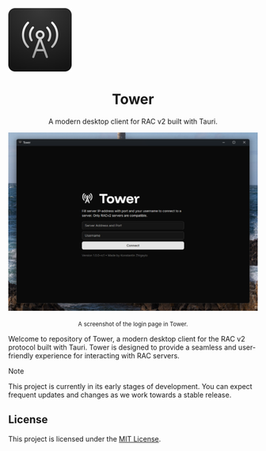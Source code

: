 <img src="/.github/assets/image.png" width="128" align="center">

<h1 align="center">Tower </h1>
<p align="center">A modern desktop client for RAC v2 built with Tauri.</p>

![Screenshot of the login page in Tower](.github/assets/screenshot.png)
<div align="center">
<small align="center">A screenshot of the login page in Tower.</small>
</div>

Welcome to repository of Tower, a modern desktop client for the RAC v2 protocol built with Tauri.
Tower is designed to provide a seamless and user-friendly experience for interacting with RAC servers.

> [!NOTE]
> This project is currently in its early stages of development. You can expect frequent updates and changes as we work
> towards a stable release.

## License

This project is licensed under the [MIT License](LICENSE).